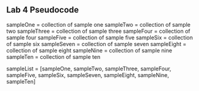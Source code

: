 ## Lab 4 Pseudocode

sampleOne = collection of sample one
sampleTwo = collection of sample two
sampleThree = collection of sample three
sampleFour = collection of sample four
sampleFive = collection of sample five
sampleSix = collection of sample six
sampleSeven = collection of sample seven
sampleEight = collection of sample eight
sampleNine = collection of sample nine
sampleTen = collection of sample ten
  
sampleList = [sampleOne, sampleTwo, sampleThree, sampleFour, sampleFive, sampleSix, sampleSeven, sampleEight, sampleNine, sampleTen]
